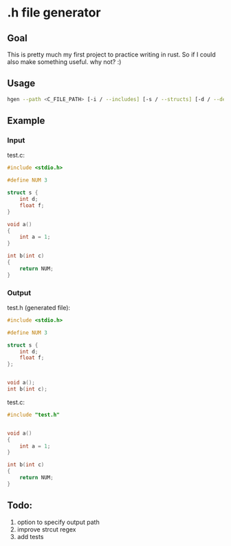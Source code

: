# .h file generator
## Goal
This is pretty much my first project to practice writing in rust.
So if I could also make something useful. why not? :)

## Usage
```bash
hgen --path <C_FILE_PATH> [-i / --includes] [-s / --structs] [-d / --defines]
```

## Example

### Input
test.c:
```c
#include <stdio.h>

#define NUM 3

struct s {
    int d;
    float f;
}

void a()
{
    int a = 1;
}

int b(int c)
{
    return NUM;
}
```


### Output
test.h (generated file):
```c
#include <stdio.h>

#define NUM 3

struct s {
    int d;
    float f;
};


void a();
int b(int c);

```

test.c:
```c
#include "test.h"


void a()
{
    int a = 1;
}

int b(int c)
{
    return NUM;
}
```

## Todo:
1. option to specify output path
2. improve strcut regex
3. add tests